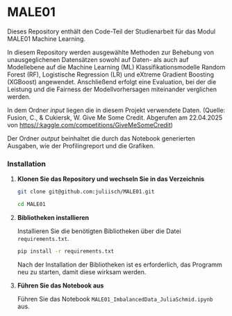 # MALE01
Dieses Repository enthält den Code-Teil der Studienarbeit für das Modul MALE01 Machine Learning.

In diesem Repository werden ausgewählte Methoden zur Behebung von unausgeglichenen Datensätzen sowohl auf Daten- als auch auf Modellebene auf die Machine Learning (ML) Klassifikationsmodelle Random Forest (RF), Logistische Regression (LR) und eXtreme Gradient Boosting (XGBoost) angewendet. Anschließend erfolgt eine Evaluation, bei der die Leistung und die Fairness der Modellvorhersagen miteinander verglichen werden.

In dem Ordner _input_ liegen die in diesem Projekt verwendete Daten. 
(Quelle: Fusion, C., & Cukiersk, W. Give Me Some Credit. Abgerufen am 22.04.2025 von [https//:kaggle.com/competitions/GiveMeSomeCredit](https://kaggle.com/competitions/GiveMeSomeCredit))

Der Ordner _output_ beinhaltet die durch das Notebook generierten Ausgaben, wie der Profilingreport und die Grafiken. 

### Installation

1. **Klonen Sie das Repository und wechseln Sie in das Verzeichnis**

    ```bash
    git clone git@github.com:juliisch/MALE01.git
    ```
    ```bash
    cd MALE01
    ```

2. **Bibliotheken installieren**

    Installieren Sie die benötigten Bibliotheken über die Datei `requirements.txt`.

    ```bash
    pip install -r requirements.txt
    ```

    Nach der Installation der Bibliotheken ist es erforderlich, das Programm neu zu starten, damit diese wirksam werden.

2. **Führen Sie das Notebook aus**

    Führen Sie das Notebook `MALE01_ImbalancedData_JuliaSchmid.ipynb` aus.